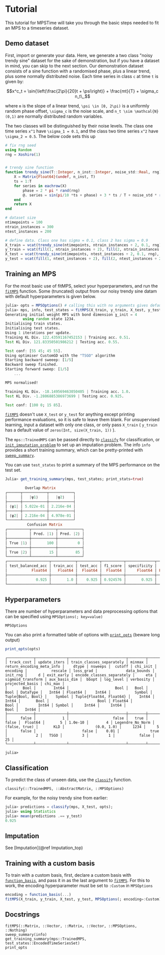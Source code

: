 # Tutorial

This tutorial for MPSTime will take you through the basic steps needed to fit an MPS to a timeseries dataset.

## Demo dataset

First, import or generate your data. Here, we generate a two class "noisy trendy sine" dataset for the sake of demonstration, but if you have a dataset in mind, you can skip to the next section. Our demonstration dataset consists of a sine function with a randomised phase, plus a linear trend, plus some normally distributed noise. Each time series in class ``c`` at time ``t`` is given by:

```math
x^c_t = \sin{\left(\frac{2\pi}{20}t + \psi\right)} + \frac{mt}{T} + \sigma_c n_t\,,
```

where ``m`` is the slope of a linear trend, ``\psi \in [0, 2\pi)`` is a uniformly random phase offset, ``\sigma_c`` is the noise scale, and ``n_t \sim \mathcal{N}(0,1)`` are  normally distributed random variables. 

The two classes will be distinguished by their noise levels. The class one time series ``x^1`` have ``\sigma_1 = 0.1``, and the class two time series ``x^2`` have ``\sigma_2 = 0.5``. The below code sets this up

```Julia
# fix rng seed
using Random
rng = Xoshiro(1)


# trendy sine function
function trendy_sine(T::Integer, n_inst::Integer, noise_std::Real, rng)
    X = Matrix{Float64}(undef, n_inst, T)
    ts = 1:T
    for series in eachrow(X)
        phase = 2 * pi * rand(rng)
        @. series = sin(pi/10 *ts + phase) + 3 * ts / T + noise_std * randn(rng) 
    end
    return X
end

# dataset size
ntimepoints = 100
ntrain_instances = 300
ntest_instances = 200

# define data. Class one has sigma = 0.1, class 2 has sigma = 0.9
X_train = vcat(trendy_sine(ntimepoints, ntrain_instances ÷ 2, 0.1, rng), trendy_sine(ntimepoints, ntrain_instances ÷ 2, 0.9, rng));
y_train = vcat(fill(1, ntrain_instances ÷ 2), fill(2, ntrain_instances ÷ 2));
X_test = vcat(trendy_sine(ntimepoints, ntest_instances ÷ 2, 0.1, rng), trendy_sine(ntimepoints, ntest_instances ÷ 2, 0.9, rng));
y_test = vcat(fill(1, ntest_instances ÷ 2), fill(2, ntest_instances ÷ 2));

```

## Training an MPS
For the most basic use of fitMPS, select your hyperparameters, and run the [`fitMPS`](@ref) function. Some (truncated) output from our noisy trendy sine datam with default hyperparameters is given below. 

```Julia
julia> opts = MPSOptions() # calling this with no arguments gives default hyperparameters
julia> mps, info, test_states = fitMPS(X_train, y_train, X_test, y_test, opts);
Generating initial weight MPS with bond dimension χ_init = 4
        using random state 1234.
Initialising train states.
Initialising test states.
Using 1 iterations per update.
Training KL Div. 122.43591167452153 | Training acc. 0.51.
Test KL Div. 121.83350501986212 | Testing acc. 0.55.

Test conf: [55 45; 45 55].
Using optimiser CustomGD with the "TSGO" algorithm
Starting backward sweeep: [1/5]
Backward sweep finished.
Starting forward sweep: [1/5]
    ...

MPS normalised!

Training KL Div. -18.149569463050405 | Training acc. 1.0.
Test KL Div. -1.2806885386973699 | Testing acc. 0.925.

Test conf: [100 0; 15 85]. 
```
[`fitMPS`](@ref) doesn't use `X_test` or `y_test` for anything except printing performance evaluations, so it is safe to leave them blank. For unsupervised learning, input a dataset with only one class, or only pass `X_train` ( `y_train` has a default value of `zeros(Int, size(X_train, 1))` ).

The `mps::TrainedMPS` can be passed directly to [`classify`](@ref) for classification, or [`init_imputation_problem`](@ref) to set up an imputation problem. The info `info` provides a short training summary, which can be pretty-printed with [`sweep_summary`](@ref).

You can use `test_states` to print a summary of the MPS performance on the test set.
```Julia
Julia> get_training_summary(mps, test_states; print_stats=true)

         Overlap Matrix
┌──────┬───────────┬───────────┐
│      │   |ψ1⟩    │   |ψ2⟩    │
├──────┼───────────┼───────────┤
│ ⟨ψ1| │ 5.022e-01 │ 2.216e-04 │
├──────┼───────────┼───────────┤
│ ⟨ψ2| │ 2.216e-04 │ 4.978e-01 │
└──────┴───────────┴───────────┘
          Confusion Matrix
┌──────────┬───────────┬───────────┐
│          │ Pred. |1⟩ │ Pred. |2⟩ │
├──────────┼───────────┼───────────┤
│ True |1⟩ │       100 │         0 │
├──────────┼───────────┼───────────┤
│ True |2⟩ │        15 │        85 │
└──────────┴───────────┴───────────┘
┌───────────────────┬───────────┬──────────┬──────────┬─────────────┬─────────┬───────────┐
│ test_balanced_acc │ train_acc │ test_acc │ f1_score │ specificity │  recall │ precision │
│           Float64 │   Float64 │  Float64 │  Float64 │     Float64 │ Float64 │   Float64 │
├───────────────────┼───────────┼──────────┼──────────┼─────────────┼─────────┼───────────┤
│             0.925 │       1.0 │    0.925 │ 0.924576 │       0.925 │   0.925 │  0.934783 │
└───────────────────┴───────────┴──────────┴──────────┴─────────────┴─────────┴───────────┘
```

## Hyperparameters

There are number of hyperparameters and data preprocessing options that can be specified using `MPSOptions(; key=value)`


```@docs
MPSOptions
```

You can also print a formatted table of options with [`print_opts`](@ref) (beware long output)

```Julia
print_opts(opts)
```
```
┌────────────┬──────────────┬──────────────────────────┬────────┬───────────────────────────┬──────────┬─────────┬─────────┬──────────┬──────────────────┬───────────────────┬───────────┬─────────────────────────┬──────────┬───────┬────────────┬───────────────────────────┬─────────┬───────────────────┬───────────────┬────────┬───────────┬───────────┬─────────────────┬─────────┐
│ track_cost │ update_iters │ train_classes_separately │ minmax │ return_encoding_meta_info │    dtype │ nsweeps │  cutoff │ chi_init │         encoding │           rescale │ loss_grad │             data_bounds │ init_rng │     d │ exit_early │ encode_classes_separately │     eta │ sigmoid_transform │ aux_basis_dim │  bbopt │ log_level │ verbosity │ projected_basis │ chi_max │
│       Bool │        Int64 │                     Bool │   Bool │                      Bool │ DataType │   Int64 │ Float64 │    Int64 │           Symbol │ Tuple{Bool, Bool} │    Symbol │ Tuple{Float64, Float64} │    Int64 │ Int64 │       Bool │                      Bool │ Float64 │              Bool │         Int64 │ Symbol │     Int64 │     Int64 │            Bool │   Int64 │
├────────────┼──────────────┼──────────────────────────┼────────┼───────────────────────────┼──────────┼─────────┼─────────┼──────────┼──────────────────┼───────────────────┼───────────┼─────────────────────────┼──────────┼───────┼────────────┼───────────────────────────┼─────────┼───────────────────┼───────────────┼────────┼───────────┼───────────┼─────────────────┼─────────┤
│      false │            1 │                    false │   true │                     false │  Float64 │       5 │ 1.0e-10 │        4 │ Legendre_No_Norm │     (false, true) │       KLD │              (0.0, 1.0) │     1234 │     5 │      false │                     false │    0.01 │              true │             2 │   TSGO │         3 │         1 │           false │      25 │
└────────────┴──────────────┴──────────────────────────┴────────┴───────────────────────────┴──────────┴─────────┴─────────┴──────────┴──────────────────┴───────────────────┴───────────┴─────────────────────────┴──────────┴───────┴────────────┴───────────────────────────┴─────────┴───────────────────┴───────────────┴────────┴───────────┴───────────┴─────────────────┴─────────┘

julia> 
```

## Classification
To predict the class of unseen data, use the [`classify`](@ref) function.

```@docs
classify(::TrainedMPS, ::AbstractMatrix, ::MPSOptions)
```

For example, for the noisy trendy sine from earlier:
```Julia
julia> predictions = classify(mps, X_test, opts);
julia> using Statistics
julia> mean(predictions .== y_test)
0.925
```

## Imputation
See [Imputation](@ref Imputation_top)

## Training with a custom basis
To train with a custom basis, first, declare a custom basis with [`function_basis`](@ref), and pass it in as the last argument to [`fitMPS`](@ref). For this to work, the encoding hyperparameter must be set to `:Custom` in `MPSOptions`

```Julia
encoding = function_basis(...)
fitMPS(X_train, y_train, X_test, y_test, MPSOptions(; encoding=:Custom), encoding)
```

## Docstrings

```@docs
fitMPS(::Matrix, ::Vector, ::Matrix, ::Vector, ::MPSOptions, ::Nothing)
sweep_summary(info)
get_training_summary(mps::TrainedMPS, test_states::EncodedTimeSeriesSet)
print_opts
```